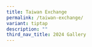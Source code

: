 ```yaml
---
title: Taiwan Exchange
permalink: /taiwan-exchange/
variant: tiptap
description: ""
third_nav_title: 2024 Gallery
---
```

